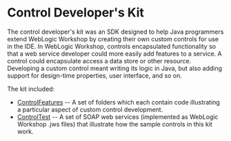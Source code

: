# Control Developer's Kit

The control developer's kit was an SDK designed to help Java programmers extend WebLogic Workshop by creating their own custom controls for use in the IDE. In WebLogic Workshop, controls encapsulated functionality so that a web service developer could more easily add features to a service. A control could encapsulate access a data store or other resource. Developing a custom control meant writing its logic in Java, but also adding support for design-time properties, user interface, and so on.

The kit included:

- [ControlFeatures](ControlFeatures) -- A set of folders which each contain code illustrating a particular aspect of custom control development.
- [ControlTest](ControlTest) -- A set of SOAP web services (implemented as WebLogic Workshop .jws files) that illustrate how the sample controls in this kit work.
